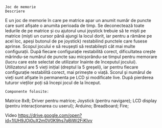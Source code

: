 	Joc de memorie
	Descriere
E un joc de memorie în care pe matrice apar un anumit număr de puncte care sunt afișate o anumita perioada de timp. Se deconectează toate ledurile de pe matrice și cu ajutorul unui joystick trebuie să te miști pe matrice (miști un cursor până ajungi la locul dorit, iar pentru a rămâne pe acel loc, apeși butonul de pe joystick) restabilind punctele care fusese aprinse. Scopul jocului e să reușești să restabilești cât mai multe configurații. După fiecare configurație restabilită corect, dificultatea crește mărindu-se numărul de puncte sau micșorându-se timpul pentru memorare (lucru care este selectat de utilizator înainte de începutul jocului). Utilizatorul are 5 vieți inițial (dreptul la 5 greșeli), iar pentru fiecare configurație restabilită corect, mai primește o viață. Scorul și numărul de vieți sunt afișate în permanenta pe LCD și modificate live. După pierderea tuturor vieților poți să începi jocul de la început.

	Componente folosite:
Matrice 8x8;
Driver pentru matrice;
Joystick (pentru navigare);
LCD display (pentru interacționarea cu userul);
Arduino;
Breadboard;
Fire;

Video
https://drive.google.com/open?id=1IUH9JOj0uX2m0V0K9hs7qBiWi2FiKIvv
